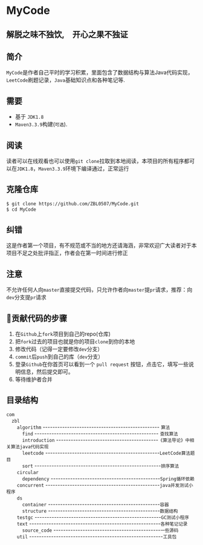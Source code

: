 # MyCode  
## 解脱之味不独饮,&emsp;开心之果不独证  
## 简介
`MyCode`是作者自己平时的学习积累，里面包含了数据结构与算法Java代码实现，`LeetCode`刷题记录，`Java`基础知识点和各种笔记等.  
## 需要
* 基于 `JDK1.8`
* `Maven3.3.9`构建(`可选`). 
## 阅读    
读者可以在线观看也可以使用`git clone`拉取到本地阅读，本项目的所有程序都可以在`JDK1.8`，`Maven3.3.9`环境下编译通过，正常运行  
## 克隆仓库
```bash
$ git clone https://github.com/ZBL0507/MyCode.git
$ cd MyCode
```
## 纠错
这是作者第一个项目，有不规范或不当的地方还请海涵，非常欢迎广大读者对于本项目不足之处批评指正，作者会在第一时间进行修正   
## 注意
不允许任何人向`master`直接提交代码，只允许作者向`master`提`pr`请求，推荐：向`dev`分支提`pr`请求 

## 🧬贡献代码的步骤

1. 在`Github`上`fork`项目到自己的repo(仓库)
2. 把`fork`过去的项目也就是你的项目`clone`到你的本地
3. 修改代码（记得一定要修改`dev`分支）
4. `commit`后`push`到自己的库（`dev`分支）
5. 登录`Github`在你首页可以看到一个 `pull request` 按钮，点击它，填写一些说明信息，然后提交即可。
6. 等待维护者合并

## 目录结构   
`com`   
&emsp;`zbl`  
&emsp;&emsp;`algorithm` ------------------------------------------------ `算法`  
&emsp;&emsp;&emsp;`find`  --------------------------------------------------- `查找算法`  
&emsp;&emsp;&emsp;`introduction`  ------------------------------------------`《算法导论》中相关算法java代码实现`  
&emsp;&emsp;&emsp;`leetcode`  -----------------------------------------------`LeetCode算法题目`  
&emsp;&emsp;&emsp;`sort`  ----------------------------------------------------`排序算法`  
&emsp;&emsp;`circular`     
&emsp;&emsp;&emsp;`dependency`  ---------------------------------------------`Spring循环依赖`   
&emsp;&emsp;`concurrent`  -----------------------------------------------`java并发测试小程序`   
&emsp;&emsp;`ds`   
&emsp;&emsp;&emsp;`container`  ----------------------------------------------`容器`    
&emsp;&emsp;&emsp;`structure`  ----------------------------------------------`数据结构`     
&emsp;&emsp;`testgc`  ----------------------------------------------------`GC测试小程序`    
&emsp;&emsp;`text`  ------------------------------------------------------`各种笔记记录`      
&emsp;&emsp;&emsp;`source_code`  --------------------------------------------`一些源码`      
&emsp;&emsp;`util`  -------------------------------------------------------`工具包`      

